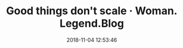 ---
date: 2018-11-04 12:53:46
link:
  source: pocket
  source_url: https://getpocket.com
  text: "Good things don't scale  \xB7 Woman. Legend.Blog"
  url: http://blog.vickiboykis.com/2017/05/10/good-things-don't-scale/
slug: good-things-don-t-scale-woman-legend-blog
source: pocket
title: "Good things don't scale  \xB7 Woman. Legend.Blog"
syndicated:
- type: twitter
  url: https://twitter.com/roytang/statuses/1059066283566776320/
---